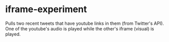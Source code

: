 # iframe-experiment
Pulls two recent tweets that have youtube links in them (from Twitter's API). One of the youtube's audio is played while the other's iframe (visual) is played.
